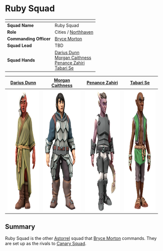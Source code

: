 # Ruby Squad

| []() | |
| --- | --- |
| **Squad Name** | Ruby Squad | squad.2
| **Role** | Cities / [Northhaven](../../../places/cities/northhaven.md) |
| **Commanding Officer** | [Bryce Morton](../../../characters/bryce-morton.md) |
| **Squad Lead** | TBD |
| **Squad Hands** | [Darius Dunn](../../../characters/darius-dunn.md)<br>[Morgan Caithness](../../../characters/morgan-caithness.md)<br>[Penance Zahiri](../../../characters/penance-zahiri.md)<br>[Tabari Se](../../../characters/tabari-se.md)

| [Darius Dunn](../../../characters/darius-dunn.md) | [Morgan Caithness](../../../characters/morgan-caithness.md) | [Penance Zahiri](../../../characters/penance-zahiri.md) | [Tabari Se](../../../characters/tabari-se.md) |
|:---:|:---:|:---:|:---:|
| <img src="https://raw.githubusercontent.com/jesskelsall/astarus-images/main/people/portraits/94fe4e7c79cbcd9a.png" height="400" /> | <img src="https://raw.githubusercontent.com/jesskelsall/astarus-images/main/people/portraits/e7a36c7e28f97107.png" height="400" /> | <img src="https://raw.githubusercontent.com/jesskelsall/astarus-images/main/people/portraits/1c019d0a10e8341a.png" height="400" /> | <img src="https://raw.githubusercontent.com/jesskelsall/astarus-images/main/people/portraits/0e9d44f0b522c033.png" height="400" /> | 

## Summary

Ruby Squad is the other [Astorrel](../astorrel.md) squad that [Bryce Morton](../../../characters/bryce-morton.md) commands. They are set up as the rivals to [Canary Squad](canary-squad.md).
